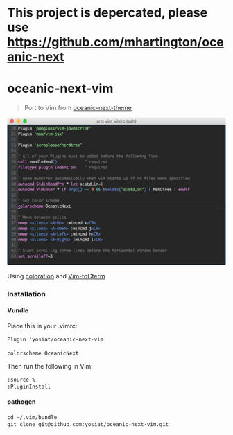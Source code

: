 # This project is depercated, please use https://github.com/mhartington/oceanic-next


# oceanic-next-vim


> Port to Vim from [oceanic-next-theme](https://github.com/voronianski/oceanic-next-theme)

![](oceanic-next-vim.png)

Using [coloration](https://github.com/sickill/coloration) and [Vim-toCterm](shawnbiddle.com/Vim-toCterm/)

### Installation

#### Vundle

Place this in your .vimrc:

```
Plugin 'yosiat/oceanic-next-vim'

colorscheme OceanicNext
```

Then run the following in Vim:

```
:source %
:PluginInstall
```

#### pathogen
```
cd ~/.vim/bundle
git clone git@github.com:yosiat/oceanic-next-vim.git
```
